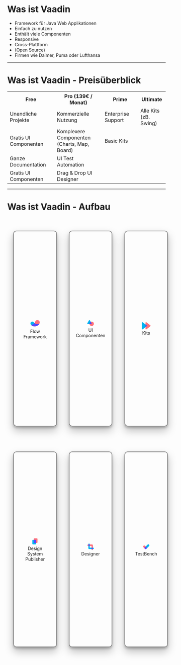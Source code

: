 # Was ist Vaadin
<ul>
    <li v-click>Framework für Java Web Applikationen</li>
    <li v-click>Einfach zu nutzen</li>
    <li v-click>Enthält viele Componenten</li>
    <li v-click>Responsive</li>
    <li v-click>Cross-Plattform</li>
    <li v-click>(Open Source)</li>
    <li v-click>Firmen wie Daimer, Puma oder Lufthansa</li>
</ul>

---

# Was ist Vaadin - Preisüberblick

<table>
    <tr v-click>
        <th><strong>Free</strong></th>
        <th><strong>Pro (139€ / Monat)</strong></th>
        <th><strong>Prime</strong></th>
        <th><strong>Ultimate</strong></th>
    </tr>
    <tr v-click>
        <td>Unendliche Projekte</td>
        <td>Kommerzielle Nutzung</td>
        <td>Enterprise Support</td>
        <td>Alle Kits <br> (zB. Swing)</td>
    </tr>
    <tr v-click>
        <td>Gratis UI Componenten</td>
        <td>Komplexere Componenten <br> (Charts, Map, Board)</td>
        <td>Basic Kits</td>
    </tr>
    <tr v-click>
        <td>Ganze Documentation</td>
        <td>UI Test Automation</td>
    </tr>
    <tr v-click >
        <td>Gratis UI Componenten</td>
        <td>Drag & Drop UI Designer</td>
    </tr>
</table>

---

# Was ist Vaadin - Aufbau

<style>
.vaadinContainer {
    display: grid;
    grid-template-areas:
        'flow uic kits'
        'design designer test' 
}

.vaadinComponent {
    border: 2px solid grey;
    border-radius: 10px;
    margin: 1vh 2vw;
    display: flex;
    flex-direction: column;
    justify-content: center;
    align-items: center;
    flex-wrap: no-wrap;
    padding: 1vw 2vw;
    width: 10vw;
    height: 15vh;
    text-align: center;
    box-shadow: 0 14px 28px rgba(0,0,0,0.25), 0 5px 7px rgba(0,0,0,0.22);
    transition: all 0.3s cubic-bezier(.25,.8,.25,1);
}

.vaadinComponent:hover {
    box-shadow: 0 20px 25px rgba(0,0,0,0.25), 0 15px 15px rgba(0,0,0,0.22);
}

.vaadinComponent:nth-child(1) {
    grid-area: flow;
}

.vaadinComponent:nth-child(2) {
    grid-area: uic;
}

.vaadinComponent:nth-child(3) {
    grid-area: kits;
}

.vaadinComponent:nth-child(4) {
    grid-area: design;
}

.vaadinComponent:nth-child(5) {
    grid-area: designer;
}
.vaadinComponent:nth-child(6) {
    grid-area: test;
}

</style>

<div class="vaadinContainer">
    <div class="vaadinComponent" v-click>
        <svg width="35" height="35" viewBox="0 0 64 64" fill="none" xmlns="http://www.w3.org/2000/svg"> <path d="M57.457 33.528c-10.165 7.746-27.28 1.96-33.372-6.031-9.2-12.048-26.666 2.296-15.446 14.39 14.512 15.139 40.352 9.98 48.818-8.359z" fill="#00B4F0"></path><path d="M8.628 41.902c14.527 15.124 40.382 9.965 48.832-8.359 8.343-18.538-19.686-28.182-25.09-9.291a23.82 23.82 0 01-3.612 7.592c-4.47 6.23-11.818 10.058-20.13 10.058z" fill="#FF707A"></path><path d="M57.46 33.528c-8.174 6.246-20.88 3.705-28.702-1.699-4.47 6.246-11.818 10.073-20.13 10.057 5.893 6.139 13.67 8.94 21.385 8.864 11.267-.092 22.426-6.322 27.447-17.222z" fill="#5748FF"></path></svg>
        Flow Framework
    </div>
    <div class="vaadinComponent" v-click>
        <svg width="28" height="28" viewBox="0 0 32 32" fill="none" xmlns="http://www.w3.org/2000/svg"> <path d="M20.025 26.84c4.405 0 7.975-3.558 7.975-7.946s-3.57-7.946-7.975-7.946c-4.404 0-7.975 3.557-7.975 7.946 0 4.388 3.57 7.946 7.975 7.946Z" fill="#FF707A"></path><path d="m10.265 6.419-6.018 10.39a1.829 1.829 0 0 0 .67 2.504c.28.16.596.246.918.247h12.043a1.845 1.845 0 0 0 1.595-.916 1.829 1.829 0 0 0 0-1.834L13.455 6.419A1.837 1.837 0 0 0 11.86 5.5a1.846 1.846 0 0 0-1.595.919Z" fill="#00B4F0"></path><path d="m19.473 16.81-2.926-5.055a7.966 7.966 0 0 0-3.277 2.926 7.925 7.925 0 0 0-1.22 4.213c0 .226 0 .446.037.666h5.79a1.846 1.846 0 0 0 1.596-.916 1.829 1.829 0 0 0 0-1.834Z" fill="#5748FF"></path></svg>
        UI Componenten
    </div>
    <div class="vaadinComponent" v-click>
        <svg width="28" height="28" viewBox="0 0 64 54" fill="none" xmlns="http://www.w3.org/2000/svg"> <g clip-path="url(#clip0_1_2897)"><path d="M61.5766 22.8442L33.4638 0.515814C32.0999 -0.171261 30.4685 -0.0968051 29.1687 0.69182C27.8623 1.47705 27.0737 2.87829 27.0737 4.38107V49.0515C27.0737 50.5508 27.8623 51.9487 29.1687 52.7373C29.8728 53.1638 30.6715 53.3804 31.4805 53.3804C32.1608 53.3804 32.8378 53.2247 33.4638 52.9133L61.5766 30.5781C62.9305 29.3055 64 28.351 64 26.7095C64 25.0679 63.093 24.1845 61.5766 22.8442Z" fill="#FF707A"></path><path d="M34.4996 22.8459L6.3868 0.517462C5.02279 -0.169613 3.39478 -0.0951571 2.09509 0.693468C0.788619 1.4787 0 2.87994 0 4.38272V49.0531C0 50.5525 0.788619 51.9504 2.09509 52.7389C2.79909 53.1654 3.59787 53.382 4.40679 53.382C5.0871 53.382 5.76403 53.2263 6.39019 52.915L34.5029 30.5798C35.8568 29.3071 36.9263 28.3526 36.9263 26.7112C36.9263 25.0696 36.0159 24.1862 34.4996 22.8459Z" fill="#00B4F0"></path><path d="M34.4996 22.8454L27.0737 16.9937C27.0737 18.2568 27.0737 25.6651 27.0737 27.1679V32.2437C27.0737 33.743 27.0737 35.6901 27.0737 36.612L34.5029 30.5793C35.8568 29.3066 36.9263 28.3521 36.9263 26.7107C36.9263 25.0691 36.0159 24.1857 34.4996 22.8454Z" fill="#5748FF"></path></g> <defs><clipPath id="clip0_1_2897"><rect width="64" height="53.4291" fill="white"></rect></clipPath></defs></svg>
        Kits
    </div>
    <div class="vaadinComponent" v-click>
        <svg width="28" height="28" viewBox="0 0 64 64" fill="none" xmlns="http://www.w3.org/2000/svg"> <path d="M46.158 10H28.099a4.434 4.434 0 00-4.434 4.434v24.467a4.434 4.434 0 004.434 4.434h18.059a4.434 4.434 0 004.434-4.434V14.434A4.434 4.434 0 0046.158 10z" fill="#FF707A"></path><path d="M35.493 20.665H17.434A4.434 4.434 0 0013 25.099v24.467A4.434 4.434 0 0017.434 54h18.06a4.434 4.434 0 004.434-4.434V25.099a4.434 4.434 0 00-4.435-4.434z" fill="#00B4F0"></path><path d="M35.504 20.665h-11.84V38.89a4.434 4.434 0 004.435 4.434h11.84V25.1a4.435 4.435 0 00-4.435-4.434z" fill="#5748FF"></path></svg>
        Design System Publisher
    </div>
    <div class="vaadinComponent" v-click>
        <svg width="28" height="28" viewBox="0 0 32 32" fill="none" xmlns="http://www.w3.org/2000/svg"> <path d="M19.5 8H7a2.5 2.5 0 0 0-2.5 2.5A2.5 2.5 0 0 0 7 13h12.5v12.5A2.5 2.5 0 0 0 22 28a2.5 2.5 0 0 0 2.5-2.5V11a3 3 0 0 0-3-3h-2Z" fill="#FF707A"></path><path d="M13 24.5h12.5A2.5 2.5 0 0 0 28 22a2.5 2.5 0 0 0-2.5-2.5H13V7a2.5 2.5 0 0 0-2.5-2.5A2.5 2.5 0 0 0 8 7v14.5a3 3 0 0 0 3 3h2Z" fill="#00B4F0"></path><path fill="#5748FF" d="M8 8h4.998v4.998H8zM19.5 19.5h4.998v4.998H19.5z"></path></svg>
        Designer
    </div>
    <div class="vaadinComponent" v-click>
        <svg width="28" height="28" viewBox="0 0 32 32" fill="none" xmlns="http://www.w3.org/2000/svg"> <path d="M26.306 13.955a3.75 3.75 0 0 0-5.303-5.303l-9.546 9.546A3.75 3.75 0 0 0 16.76 23.5l9.546-9.546Z" fill="#00B4F0"></path><path d="M11.455 12.894a3.75 3.75 0 1 0-5.303 5.303l5.303 5.303a3.75 3.75 0 1 0 5.303-5.303l-5.303-5.303Z" fill="#FF707A"></path><path d="m8.803 20.85 5.303-5.303 5.304 5.303-2.652 2.652a3.75 3.75 0 0 1-5.303 0l-2.652-2.651Z" fill="#5748FF"></path></svg>
        TestBench
    </div>
</div>